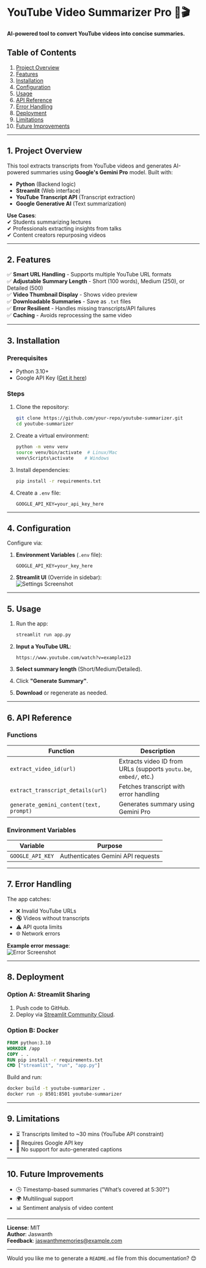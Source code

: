 # **YouTube Video Summarizer Pro** 📝🎬  
**AI-powered tool to convert YouTube videos into concise summaries.**  

## **Table of Contents**  
1. [Project Overview](#project-overview)  
2. [Features](#features)  
3. [Installation](#installation)  
4. [Configuration](#configuration)  
5. [Usage](#usage)  
6. [API Reference](#api-reference)  
7. [Error Handling](#error-handling)  
8. [Deployment](#deployment)  
9. [Limitations](#limitations)  
10. [Future Improvements](#future-improvements)  

---

## **1. Project Overview**  
This tool extracts transcripts from YouTube videos and generates AI-powered summaries using **Google's Gemini Pro** model. Built with:  
- **Python** (Backend logic)  
- **Streamlit** (Web interface)  
- **YouTube Transcript API** (Transcript extraction)  
- **Google Generative AI** (Text summarization)  

**Use Cases**:  
✔ Students summarizing lectures  
✔ Professionals extracting insights from talks  
✔ Content creators repurposing videos  

---

## **2. Features**  
✅ **Smart URL Handling** - Supports multiple YouTube URL formats  
✅ **Adjustable Summary Length** - Short (100 words), Medium (250), or Detailed (500)  
✅ **Video Thumbnail Display** - Shows video preview  
✅ **Downloadable Summaries** - Save as `.txt` files  
✅ **Error Resilient** - Handles missing transcripts/API failures  
✅ **Caching** - Avoids reprocessing the same video  

---

## **3. Installation**  

### **Prerequisites**  
- Python 3.10+  
- Google API Key ([Get it here](https://ai.google.dev/))  

### **Steps**  
1. Clone the repository:  
   ```bash
   git clone https://github.com/your-repo/youtube-summarizer.git
   cd youtube-summarizer
   ```

2. Create a virtual environment:  
   ```bash
   python -m venv venv
   source venv/bin/activate  # Linux/Mac
   venv\Scripts\activate    # Windows
   ```

3. Install dependencies:  
   ```bash
   pip install -r requirements.txt
   ```

4. Create a `.env` file:  
   ```env
   GOOGLE_API_KEY=your_api_key_here
   ```

---

## **4. Configuration**  
Configure via:  
1. **Environment Variables** (`.env` file):  
   ```env
   GOOGLE_API_KEY=your_key_here
   ```

2. **Streamlit UI** (Override in sidebar):  
   ![Settings Screenshot](https://i.imgur.com/settings_ui.png)  

---

## **5. Usage**  
1. Run the app:  
   ```bash
   streamlit run app.py
   ```

2. **Input a YouTube URL**:  
   ```
   https://www.youtube.com/watch?v=example123
   ```

3. **Select summary length** (Short/Medium/Detailed).  

4. Click **"Generate Summary"**.  

5. **Download** or regenerate as needed.  

---

## **6. API Reference**  

### **Functions**  
| Function | Description |
|----------|-------------|
| `extract_video_id(url)` | Extracts video ID from URLs (supports `youtu.be`, `embed/`, etc.) |
| `extract_transcript_details(url)` | Fetches transcript with error handling |
| `generate_gemini_content(text, prompt)` | Generates summary using Gemini Pro |

### **Environment Variables**  
| Variable | Purpose |
|----------|---------|
| `GOOGLE_API_KEY` | Authenticates Gemini API requests |

---

## **7. Error Handling**  
The app catches:  
- ❌ Invalid YouTube URLs  
- 🔇 Videos without transcripts  
- ⚠️ API quota limits  
- 🌐 Network errors  

**Example error message**:  
![Error Screenshot](https://i.imgur.com/error_ui.png)  

---

## **8. Deployment**  
### **Option A: Streamlit Sharing**  
1. Push code to GitHub.  
2. Deploy via [Streamlit Community Cloud](https://share.streamlit.io/).  

### **Option B: Docker**  
```dockerfile
FROM python:3.10
WORKDIR /app
COPY . .
RUN pip install -r requirements.txt
CMD ["streamlit", "run", "app.py"]
```
Build and run:  
```bash
docker build -t youtube-summarizer .
docker run -p 8501:8501 youtube-summarizer
```

---

## **9. Limitations**  
- ⏳ Transcripts limited to ~30 mins (YouTube API constraint)  
- 🔐 Requires Google API key  
- 📜 No support for auto-generated captions  

---

## **10. Future Improvements**  
- 🕒 Timestamp-based summaries ("What’s covered at 5:30?")  
- 🌍 Multilingual support  
- 📊 Sentiment analysis of video content  

---

**License**: MIT  
**Author**: Jaswanth  
**Feedback**: jaswanthmemories@example.com  

--- 

Would you like me to generate a `README.md` file from this documentation? 😊
